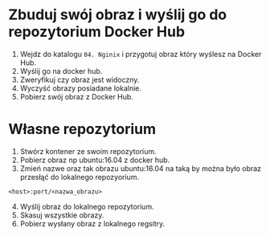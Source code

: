 # Zbuduj swój obraz i wyślij go do repozytorium Docker Hub 

1. Wejdz do katalogu `04. Nginix` i przygotuj obraz który wyślesz na Docker Hub.
2. Wyślij go na docker hub.
3. Zweryfikuj czy obraz jest widoczny.
4. Wyczyść obrazy posiadane lokalnie.
5. Pobierz swój obraz z Docker Hub.


# Własne repozytorium

1. Stwórz kontener ze swoim repozytorium.
2. Pobierz obraz np ubuntu:16.04 z docker hub.
3. Zmień nazwe oraz tak obrazu ubuntu:16.04 na taką by można było obraz przesłąć do lokalnego repozyorium.
 ```
 <host>:port/<nazwa_obrazu>
 ```
 4. Wyślij obraz do lokalnego repozytorium.
 5. Skasuj wszystkie obrazy.
 6. Pobierz wysłany obraz z lokalnego regsitry. 